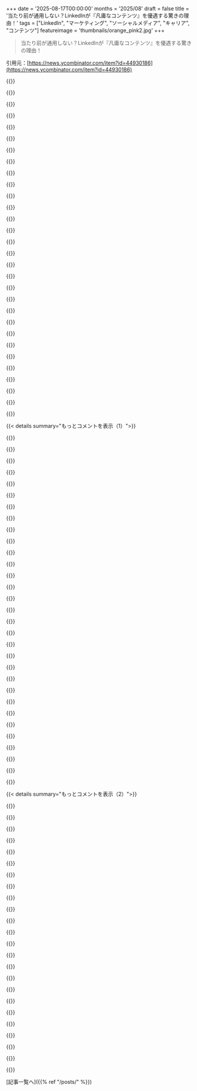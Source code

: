 +++
date = '2025-08-17T00:00:00'
months = '2025/08'
draft = false
title = '当たり前が通用しない？LinkedInが『凡庸なコンテンツ』を優遇する驚きの理由！'
tags = ["LinkedIn", "マーケティング", "ソーシャルメディア", "キャリア", "コンテンツ"]
featureimage = 'thumbnails/orange_pink2.jpg'
+++

> 当たり前が通用しない？LinkedInが『凡庸なコンテンツ』を優遇する驚きの理由！

引用元：[https://news.ycombinator.com/item?id=44930186](https://news.ycombinator.com/item?id=44930186)




{{<matomeQuote body="この記事はマーケティングを分かってない開発者が書いたみたいだね。LinkedInのおかげで数百万ドルの収益を上げた人はたくさんいるよ。重要なのは、意味のある仕事をして、実際の専門知識に基づいた強い意見のコンテンツを作ることだ。<br>頻度より深さって言うけど、マーケティングはそうじゃないんだ。95%のオーディエンスはすぐには買ってくれないけど、3〜5年後には買うかもしれない。その時に、君のコンテンツを1,000回見ていれば信頼して買ってくれる可能性が高いよ。<br>ブログで深い内容を発信して、LinkedInはニュースフィードからブログへ誘導する funnel として使うのがいい。そこからメールアドレスを取ったり、YouTubeやTwitterに誘導したりできるんだ。<br>LinkedInは大きな収益源だけど、ストレスも半端ないね。意見が合わない人から公開で批判されることもある。メンタル的に疲れるけど、キャリア志向の人間にとってはメリットが大きかったから、あの時と同じ選択をするよ。" userName="nickfromseattle" createdAt="2025/08/17 10:44:31" color="#45d325">}}




{{<matomeQuote body="「マーケティングを分かってない開発者が書いたみたい」って意見、まさにそうだね。開発者は「でたらめ」を嫌うから、僕らの仕事とは真逆なんだよ。マーケティングが売上に大きな影響を与えるのは分かるけど、やっぱり距離は置きたいよね。この記事は、LinkedInが単なる仕事探しSNSからビジネス／マーケティングの「黄金郷」に変わったことへの不満なんだろうな。SalesforceがGithubの競合になったら、同じような不満が出るだろうね。" userName="makeitdouble" createdAt="2025/08/17 11:32:40" color="">}}




{{<matomeQuote body="ちなみに、マーケティングは「でたらめ」じゃないよ。LinkedInで無意味なことをしてるのは「でたらめ」だけど、それが金になるのは事実だし、倫理観のない人たちがそれで儲けてるのを見るのは嫌だけど、僕もたまに利用せざるを得ないこともある。でもマーケティングにはもっと色々な側面があるんだ。価格戦略とか流通、主要顧客との関係構築なんかはすごく面白くて、分析的で事実に基づいているんだよ。" userName="StopDisinfo910" createdAt="2025/08/17 13:18:33" color="#38d3d3">}}




{{<matomeQuote body="マーケティングは嘘だよ。誰も必要としないものを買わせるなんて、社会にとって害悪でしかない。あまりに蔓延してるからみんな正当化しようとするけど、根本的には不誠実なんだ。" userName="Henchman21" createdAt="2025/08/17 14:07:39" color="">}}




{{<matomeQuote body="LinkedInって、要は団塊の世代（boomers）の市場でしょ？ ほとんどFacebookの仕事版みたいなもんだよ。気取った人たちの集まりって感じ。君がこんなに高く評価してるのが信じられないな。" userName="zwnow" createdAt="2025/08/17 10:54:33" color="">}}




{{<matomeQuote body="「コンテンツを1,000回見せてメールアドレスを登録させる」みたいな「ゼロ価値活動」は、経済や世界にとって疫病だよ。金融業界のはもっと影響が大きいけど、こういうメンタリティが社会の癌なんだ。そう、今のマーケティング、セールス、広告は全部癌だと俺は思う。<br>「LinkedInで勝つ」とか「プッシュする」とか聞くと吐き気がする。「数百万ドル」なんて汚い金だね。＼rant終／" userName="porridgeraisin" createdAt="2025/08/17 11:49:50" color="#ff5733">}}




{{<matomeQuote body="じゃあ、価値のある製品やサービスを持ってる人たちは、マーケティングを全くするべきじゃないってこと？これは真面目な質問だよ。" userName="cootsnuck" createdAt="2025/08/17 15:21:19" color="">}}




{{<matomeQuote body="もしそれが誰かのニーズを解決するソリューションの購入につながるなら、どうして「ゼロ価値」なの？" userName="cpursley" createdAt="2025/08/17 13:38:53" color="">}}




{{<matomeQuote body="強い意見で、実際の専門知識に基づいたコンテンツが一番パフォーマンスが良いって言うけど、俺は強い意見には同意するけど、実際の専門知識が必須だとは思わないね。何をRagebaitに書くかについては多少の理解は必要だろうけど、必ずしも専門家である必要はないよ。これは筆者の言う「凡庸さの報酬」って点に戻る話だね。" userName="oytis" createdAt="2025/08/17 11:36:01" color="#785bff">}}




{{<matomeQuote body="典型的な責任転嫁だよな。コマーシャルがそう言ったからって、必要ないものを買わされてるお前が悪いんじゃないの？" userName="itsoktocry" createdAt="2025/08/17 15:10:53" color="">}}




{{<matomeQuote body="「LinkedInで勝つには、実際の専門知識に基づいた強い意見が必須」って？これには絶対同意しないね。俺はLinkedInインフルエンサーと仕事したことがあるんだけど、フォロワーはめちゃくちゃ多くて、投稿にはたくさんエンゲージメントがあって、ポッドキャストにも呼ばれたり、本も出版して、そのネットでの評判を活かして有名テック企業に就職したりしてたんだ。でも、その評判は全くのインチキ。彼はせいぜい凡庸なデベロッパーで、俺がいた会社では全くインパクトを残してない。実際、彼が辞めた後、俺が担当した仕事の大部分は、彼がやったこと（正直、大したことなかったけど）をほとんど剥ぎ取ったりやり直したりする羽目になったくらいだよ。<br>彼のおかげで、LinkedInでのオーディエンスと能力や専門知識が少しでも関係あるって幻想は完全にぶっ壊れたね。LinkedInで勝つには、良い仕事をすることなんて全く必須じゃないんだよ。" userName="NeutralCrane" createdAt="2025/08/17 11:51:46" color="#38d3d3">}}




{{<matomeQuote body="俺のところに来るコンテンツを見る限り、一番パフォーマンスが良いコンテンツはChatGPTに外注されてるな。そして、すごく特定の書き方をしてる。「そうじゃない。こうだ。」って感じで。従来の段落構成を嫌うのは、自慢話と同じくらい重要。意見は強くもなければ、心から信じてるわけでも、ちゃんと定義されてるわけでもない。ただAIが好きそうな「これじゃない、これだ」っていうパターンだ。説得力のある文章や強い意見を書かせると出てくるやつ。それに、やたらと改行が多い。<br>ストーリーは、最初はめちゃくちゃハッスル文化にコミットしてるアピールから始まって、最後はみんな拍手喝采って感じだね。<br>俺が働いてる分野は、外部の人にとってもかなり面白いし、つながってる人の中には本物の専門知識や評判、時には強い意見をLinkedInで表明する人もいるんだけどね。でも、アルゴリズムはGPTが書いたフェイクストーリーで、一行段落が多くて、ほとんどが採用に焦点を当てたものを好むんだ。それって凡庸さそのものだよな。ほとんどの場合、Ragebaitの専門知識ですらLLMで足りるんじゃないか？" userName="notahacker" createdAt="2025/08/17 13:34:41" color="#38d3d3">}}




{{<matomeQuote body="もし誰かが正当なニーズを持ってるなら、適切な場所（ディレクトリ、検索、雑誌など）で解決策を探すはずだよ。誰かが自分のマーケティング宣伝文句を虚空に向かって叫んで、注目されようとする必要なんかないんだ。" userName="olex" createdAt="2025/08/17 13:58:41" color="">}}




{{<matomeQuote body="そう、それが俺の意見だよ。広告は違法にすべきだと思ってる。製品が良ければ、口コミで広まるはずだ。でも、俺はビジネスをするために存在してるわけじゃない。利益を得るのが俺の目標じゃないし、ステータスやランク、仲間より優位に立つことも目標じゃない。それは、「人間は貪欲なもの、仕方ない」とか「俺がやらなきゃ誰かがやる」とか言って、俺たちを支配する奴らの目標だ。俺たちは、嘘が当たり前すぎて、嘘のない世界を想像できないほど堕ちたもんだね。" userName="Henchman21" createdAt="2025/08/17 15:52:51" color="#ff5733">}}




{{<matomeQuote body="「強い意見で、実際の専門知識に基づいたコンテンツが一番パフォーマンスが良い」って？…それがB2B営業について教えてくれたことだよ。" userName="saagarjha" createdAt="2025/08/17 11:35:30" color="">}}




{{<matomeQuote body="デベロッパーの間では、マーケティングに対する批判が非合理なほど流行してるように見えるね。マーケティングを嫌うのが流行りみたいだ。今こう考えてるデベロッパーには、もっと深く、デベロッパーの視点から考えてみることを勧めるよ。情熱的なアイデアで会社やスタートアップを始めたいとしよう。ただ作れば人が来ると思う？実際、ドメインを買ってウェブに製品を置いたり、アプリストアに出したりしたらどうなると思う？誰も使わないよ。Show HNやProduct Huntで製品を宣伝するのが簡単だと思ってるのは幻想だ。PHの立ち上げは、何時間ものマーケティング作業が必要な、綿密に計画されキュレーションされたプロセスだよ。Show HNの投稿は99.9%の場合、クリックもなく埋もれてしまう。<br>もし大企業で非創業者として、「これは俺の問題じゃない、俺はただ仕事で物を作るだけ」と言うなら、創業者たちはどうやって会社を立ち上げて、ユーザーにサインアップさせて、お金を払わせたと思う？" userName="godot" createdAt="2025/08/17 17:53:08" color="#ff5733">}}




{{<matomeQuote body="LinkedInで成果が出るのは、専門知識じゃなくて”権威がありそうな強い意見”と凡庸な投稿なんだ。みんなは長い記事より、頻繁に目にするコンテンツを信じるから、LinkedInは凡庸さを報いるってこと。あなたのLinkedIn投稿の99%は凡庸なクソだったはずだけど、それで稼げたなら良かったね。有益な情報があったからじゃなくて、名前がよく表示されたからさ。Eric Schmidtみたいな有名人だって毎日凡庸なこと投稿してるんだから！" userName="ohdeargodno" createdAt="2025/08/17 12:28:56" color="#785bff">}}




{{<matomeQuote body="声が大きいやつが必ずしも分野のエキスパートってわけじゃないんだよね。マーケティングも人脈作りも常にそう。これはLinkedInに限った話じゃない。自分がどれだけ賢いかアピールしたがるやつは、だいたい大したことないし、逆に優秀なのに誰にも知られずに頑張ってる人もたくさんいる。" userName="Spooky23" createdAt="2025/08/17 12:25:25" color="#38d3d3">}}




{{<matomeQuote body="大企業が心理学者（つまりマーケター）を雇って、商品買えば社会的地位が上がるって示唆するシナリオを作るなんて当たり前じゃん？誰もが「これ買ったからモテる、金持ちになる」って思いたいものさ。嘘だらけの情報にずっと晒されて育った人間が、どうやって金目当てのクソ攻撃から身を守れるっていうの？「お前がもっとしっかりしてたら、自分で立ち向かえるのに」ってのは、典型的な加害者の言い草だよね。" userName="Henchman21" createdAt="2025/08/17 15:42:36" color="#45d325">}}




{{<matomeQuote body="「頻繁な短い投稿が、稀な長い投稿より良い」ってことだね。質は下がるだろうけど。<br>LinkedInはリアクションが多い投稿を評価するけど、これが目標になると指標が機能しなくなる。「$keywordとコメントして無料ガイドをGET」みたいな投稿がまさにそれ。僕はビジネスで損してでも、そういうゲームはしないよ。でもやればもっと成功するだろうなとは思う。結局、マーケティングは買い手を見つけることだからね。LinkedInが凡庸さを報いるのは、アルゴリズム？それともオーディエンス自身？みんな買い手を見つけなきゃいけないんだから、LinkedInを使う人を軽蔑しないよ。" userName="fhd2" createdAt="2025/08/17 12:41:29" color="#785bff">}}




{{<matomeQuote body="プラトンが2400年前に言ってたんだよね、代議制民主主義の根本的な欠陥だって。つまり、選挙に勝つのが一番うまいやつが選ばれて、統治がうまいやつは選ばれない。マーケターの問題って、数千年前から解決されてないってことだ。" userName="ndriscoll" createdAt="2025/08/17 13:20:53" color="#ff5733">}}




{{<matomeQuote body="詐欺規定を強化すれば、マーケティングも含め社会の多くの問題が解決すると思うな。マーケターが完全に正直で透明であること求められたら、今の多くの問題はなくなるはず。" userName="tacitusarc" createdAt="2025/08/17 15:57:44" color="">}}




{{<matomeQuote body="「多くの開発者はデタラメを言うのが嫌い」って言うけど、僕の経験上、彼らはそれが大好きみたいだよ。ただ「第一原理から考える」とか、マーケターみたいに聞こえないような別の言い方をするだけなんだ。" userName="paulcole" createdAt="2025/08/17 14:16:09" color="">}}




{{<matomeQuote body="これは、HNの少数派だけどかなりの人たちが持ってる意見だよね。どうやって違うやり方をするのか、興味あるな。" userName="sklargh" createdAt="2025/08/17 12:26:19" color="">}}




{{<matomeQuote body="「Boomer」は世代じゃなくて、今や不機嫌で偉そうな年寄りマインドのこと。Gen Xもミレニアル世代も、結局自分たちが昔批判してたBoomerそっくりになってるじゃん。ミレニアル世代なんてZoomerを「怠け者」とか言って小言を言ってるし。要は自分より年上のおっさんおばさんがBoomerで、年下の生意気がZoomerって感じ。" userName="forgotoldacc" createdAt="2025/08/17 13:53:52" color="#ff33a1">}}




{{<matomeQuote body="「本当に意味のある仕事」と「LinkedInでコンテンツをしょっちゅう投稿すること」って矛盾してない？LinkedInで勝つには専門性のある意見が必要って言うけど、マーケティング的には「1000回見てもらう」のが大事らしい。でも、そんなに投稿する時間があったら、もっと「意味のある仕事」に時間使えるじゃん。品質と量って、どっちかを取ればどっちかが犠牲になるよね。" userName="thomasahle" createdAt="2025/08/17 14:21:00" color="">}}




{{<matomeQuote body="LinkedInって仕事探しと応募には使えるけど、それ以外はマジで使えないんだよね。企業製品の営業とか、低レベルなリクルーターからのスパムとか、元同僚の会議自慢とか、開発系のチートシートスパム、知り合いじゃない新卒からの仕事探し依頼、インフルエンサー気取りの投稿、可愛い動物動画とか、全部いらない！" userName="bluedino" createdAt="2025/08/17 17:16:32" color="#ff5c5c">}}




{{<matomeQuote body="リクルーターからのスパムを弾く良い方法があるよ。ファーストネームを絵文字（例えば手を振るやつ）にして、名前と姓を全部ラストネームの欄に入れるんだ。そうすれば「Hello %手を振る絵文字%」みたいなDMが来たら、スクリプトを使った自動送信のクソスパムだってすぐに分かるからね。" userName="glitchcrab" createdAt="2025/08/17 17:23:05" color="">}}




{{<matomeQuote body="昔、プロフィールに「🦀（カニの絵文字）Rustのポジションだけね！それ以外はブロックするよ」って書いてたんだけど、Javaの仕事を紹介してくる人たちには全然効果なかったんだよね。誰も怯まなかったよ。" userName="weinzierl" createdAt="2025/08/17 18:26:27" color="">}}




{{<matomeQuote body="カニの絵文字ってRustのアイコンだけど、リクルーターは知らないかもね。それじゃあ、求人希望を伝える方法としては非効率的だよ。リクルーターがRustプログラマーじゃない限り、「募集ポジションのみ - さもないとブロック」っていうあなたの意図は伝わりにくいんじゃないかな。" userName="daveguy" createdAt="2025/08/17 21:07:11" color="">}}




{{< details summary="もっとコメントを表示（1）">}}

{{<matomeQuote body="そう、それが狙いだったんだ。優秀なテック系リクルーターなら、自分の専門分野は知っておくべきだと思うし、実際に知ってる人もいる。でもLinkedInって、質の悪いリクルーターだらけの「沼」状態だよ。俺の実験で、あそこはノイズが多すぎて全然使えないってことが証明されたよ。" userName="weinzierl" createdAt="2025/08/17 21:21:13" color="">}}




{{<matomeQuote body="相手が理解できないようなやり方で「連絡するな」って伝えるのは、なんか哲学的な練習みたいに見えるね。無意味じゃない？" userName="recursive" createdAt="2025/08/17 21:40:45" color="">}}




{{<matomeQuote body="うん、悪いよ。前の繋がりなしで仕事が欲しいならIndeedみたいなサイトがたくさんあるでしょ。俺が興味あるのは、俺の仕事ちゃんと見て評価してくれた人からのオファーだけだから。だって、「Google Bot」じゃなくて、「GoogleのAmy Bushwack」みたいな人間を装ったロボットが送ってきてるんだぜ。" userName="internetter" createdAt="2025/08/17 20:11:21" color="">}}




{{<matomeQuote body="自動化で候補者を探したり絞り込んだりするのはわかるけど、しつこい自動フォローアップは嫌だな。最初のメッセージに返信しなかったのに４回も送ってくるなんて、ひどいソフトウェア使ってるってバレバレだよ。個人的なメールの方が嬉しいな。" userName="a_t48" createdAt="2025/08/17 21:05:08" color="#785bff">}}




{{<matomeQuote body="僕も同感だよ。フォローアップは全部パーソナライズされてるべきだよね。もし僕が採用担当者だったら、時間節約のためにFAQはテンプレートを使うだろうけど。" userName="monkeyelite" createdAt="2025/08/18 01:52:21" color="">}}




{{<matomeQuote body="いいアイデアだね！ありがとう。" userName="stalfosknight" createdAt="2025/08/17 17:35:57" color="">}}




{{<matomeQuote body="LLMがこの問題を大規模に解決してくれたよ。結局、これで技術的に洗練された採用担当者だけをたくさん選別してるってことだね。" userName="HPMOR" createdAt="2025/08/17 17:53:29" color="#ff5c5c">}}




{{<matomeQuote body="そうだね、永遠の解決策にはならなかったけど、ここ数年はずっと役に立ってくれたよ。" userName="glitchcrab" createdAt="2025/08/17 18:05:39" color="">}}




{{<matomeQuote body="平均的なLinkedInの採用担当者を考えると、技術的に洗練された採用担当者を選別できるのは、まあまあ良い付加価値だよね。" userName="ethbr1" createdAt="2025/08/17 19:26:30" color="">}}




{{<matomeQuote body="かなり網羅的なリストだけど、「XがB2B salesについて私に教えたこと…」みたいな投稿が抜けてると思うな。2〜3年前はフィードがこういうので溢れてたけど、今は減ったね。TikTokの変な流行のベージュ版みたいで、なくなって本当に良かった。" userName="bartread" createdAt="2025/08/17 18:24:03" color="#ff33a1">}}




{{<matomeQuote body="一般的に、何年も前にプロフィールを作って更新してないし、職務経験も「いつからいつまでここで働いた」くらいしか書いてないエンジニアは、たぶん良いエンジニアだよ。LinkedInはそういう風に役に立ってるんだ。" userName="darth_avocado" createdAt="2025/08/17 19:55:14" color="#785bff">}}




{{<matomeQuote body="僕の経験とは違うな。これまで一緒に働いた人たちを見ても、空白のプロフィールはLinkedInに興味がないだけってことだよ。仕事の質とは関係ないと思う。僕は自分のためにも採用担当者のためにも、プロジェクトや役割、使った技術を全部リストアップしてるんだ。" userName="spauldo" createdAt="2025/08/18 03:25:37" color="#38d3d3">}}




{{<matomeQuote body="これって典型的な“変なヒューリスティック”になりかねない危険があるよ。採用アドバイスで、「履歴書をフードデリバリーを装って届けろ」とか、「採用担当者から明示的に言われなければフォローアップするな」とか、「最新のLinkedInプロフは必須」とか、変な“ホットテイク”が多いよね。みんな役割で判断すべきだよ！" userName="bravesoul2" createdAt="2025/08/17 21:11:07" color="#ff5733">}}




{{<matomeQuote body="アルゴリズム直せばいいのに、LinkedInは市場の勝者だからテコ入れしないだろうね。ユーザー体験より収益優先ってとこか。<br>まさに資本主義。" userName="phendrenad2" createdAt="2025/08/17 19:32:19" color="#ff33a1">}}




{{<matomeQuote body="Web検索市場でも似たようなこと聞いたことあるなあ。" userName="ethbr1" createdAt="2025/08/17 20:21:19" color="">}}




{{<matomeQuote body="LinkedInが嫌なのは、プロの質素なコミュニティを期待してたのに、キャリアのステータス競争の場になっちゃったからだ。<br>マジで何が一番嫌なのか、ちゃんと見極めないとね。" userName="ivape" createdAt="2025/08/17 19:34:30" color="#38d3d3">}}




{{<matomeQuote body="よくあるやる気やマーケティング系の投稿って、異常なくらい陳腐で面白くないよね。" userName="lo_zamoyski" createdAt="2025/08/17 17:52:30" color="">}}




{{<matomeQuote body="卒業生にはちょっと厳しいんじゃない？みんな底辺から始めるんだし、コネも実家も頼れない人もいるしさ。<br>LinkedInは恩返しするには良いツールだと思うよ（ただし、適当なスパムメッセージ送るやつは論外だけどね）。" userName="Tier2Capital" createdAt="2025/08/18 09:47:05" color="#45d325">}}




{{<matomeQuote body="ソーシャルプラットフォームになろうと頑張りすぎなんだよ。" userName="fHr" createdAt="2025/08/17 21:20:00" color="">}}




{{<matomeQuote body="LinkedInを見ると、キャリアをゴリ押ししようとする人たちの「ねずみ講」みたいな光景にうんざりするんだ。<br>まさに人生のラットレースそのもの。みんな「世の中ってこういうもんだ」って割り切ってるけど、俺はメンタル守るために年に数回しかログインしないようにしてるよ。<br>これじゃコネ作れないかもだけど、心の平和のためなら仕方ないよね。" userName="boje" createdAt="2025/08/17 15:52:57" color="#ff5c5c">}}




{{<matomeQuote body="LinkedInはせいぜいキャリアのハニートラップで、最悪は行き止まりだよ。<br>俺はリクルーターから連絡来る程度にしか使わないようにしてる。時間を無駄にしたくないからね。" userName="gwbas1c" createdAt="2025/08/17 16:44:00" color="#45d325">}}




{{<matomeQuote body="前にリクルーターに「CVとかLinkedInプロフ、情報少なすぎ」って指導されちゃったんだ。<br>スパム避けにわざと減らしてるのにね。<br>LinkedInって、一部には役立つんだろうけど、ほとんどの人にとってはただのネット中毒のツールで、時間の無駄だと思うよ。" userName="Tade0" createdAt="2025/08/17 18:15:02" color="#ff5733">}}




{{<matomeQuote body="LinkedInのスパムに対抗するために、俺はウィザードをテーマにした投稿だけしてるんだぜ！<br>URL: https://dungeonengineering.com/i-could-have-cursed-him-inste..." userName="jackdawed" createdAt="2025/08/17 13:38:43" color="#ff33a1">}}




{{<matomeQuote body="「文字通り、私の場合は人を持ち上げてる」って部分に爆笑したよ。" userName="toddmorey" createdAt="2025/08/17 14:31:58" color="#ff33a1">}}




{{<matomeQuote body="この風刺、最高だね。ただ、細かいことを言わせてもらうと、「In the beginning was the Word, and the Word was import this, spoken by Guido van Rossum…」って部分だけど、‘import this’を書いたのはGuido van RossumじゃなくてTim Petersだと思うよ。" userName="0cf8612b2e1e" createdAt="2025/08/17 21:15:58" color="#785bff">}}




{{<matomeQuote body="これ、マジで最高じゃん！<br>#Inspiring #CastTogether" userName="lloydjones" createdAt="2025/08/17 14:20:12" color="">}}




{{<matomeQuote body="よくやったね！" userName="wltr" createdAt="2025/08/18 05:46:49" color="">}}




{{<matomeQuote body="LinkedInって、まるで別世界みたいで、マジで受け止められないよ。コメントもひどいし、全体的に変だよね。個人的には、LinkedInで仕事探しするより、Twitter (pre-X)の方が仕事を見つけられたんだ。マジな話だよ。" userName="etra0" createdAt="2025/08/17 13:00:38" color="#785bff">}}




{{<matomeQuote body="LinkedInには「採用担当者との接触」と「マーケティング」っていう二つの目的があると思うんだけど、これがよくごっちゃになってるよね。どっちも機能はしてるけど、結局LinkedInって変な場所だよなって思うよ。" userName="_fat_santa" createdAt="2025/08/17 14:07:48" color="#785bff">}}




{{<matomeQuote body="標準化されたフォーマットで履歴書をホストして、他のアプリにインポートできる場所として便利だね。" userName="parpfish" createdAt="2025/08/17 14:48:33" color="#ff33a1">}}

{{</details>}}




{{< details summary="もっとコメントを表示（2）">}}

{{<matomeQuote body="「そういえば高校のあの人、今どうしてるんだろう？」って確認するのにも良いよ。" userName="parpfish" createdAt="2025/08/17 14:49:20" color="">}}




{{<matomeQuote body="君の意見に超同意だよ。俺のLinkedInの最大の使い道は、採用担当者からの連絡なんだ。実際、最近の3つの仕事のオファーは、LinkedInのDMから来たんだよね。おかげでキャリアにめちゃくちゃ役立ってるよ。マーケティングとか痛い投稿は、エンタメとして見てるだけかな。" userName="filoleg" createdAt="2025/08/17 18:28:30" color="#ff33a1">}}




{{<matomeQuote body="LinkedInって、ほとんどボットのやり取りに支えられた別の現実だと思うんだ。コメント履歴を見ると、同じ「Very Insightful」って投稿してるボットの群れをよく見かけるよ。北朝鮮あたりからリモートジョブを狙ってる偽アカウントがたくさんいるんじゃないかな。" userName="deepsquirrelnet" createdAt="2025/08/17 13:51:57" color="#45d325">}}




{{<matomeQuote body="LinkedInには「素晴らしい洞察、ありがとう！」「面白い意見だね」みたいな定型文のリプライばかり。まるでバイオボットみたいで、うんざりするよ。" userName="grues-dinner" createdAt="2025/08/17 14:15:04" color="#ff33a1">}}




{{<matomeQuote body="LinkedInの投稿は「期待を裏切る」みたいなビジネスマンのトロフィー狙いばかり。平凡な結論を大げさに語り、凡庸な人が差別化を図ろうとしてる。Rob DahmやKurt Vonnegutの『Player Piano』の引用「半端でも仕事ができりゃ盲目の国の一眼の王」が核心をついてるね。" userName="LeftHandPath" createdAt="2025/08/17 15:33:57" color="#45d325">}}




{{<matomeQuote body="前のコメントのKurt Vonnegutの引用「6週間で90%学べる」には驚いたよ。クラシック音楽の世界では何十年もかかるスキルもあるし、元機械工でデザイナーを経てエンジニアになった人の知識を6週間で90%吸収なんて無理だよ。" userName="rekenaut" createdAt="2025/08/17 23:26:48" color="">}}




{{<matomeQuote body="どんな音楽スキルだって？数週末でポップソングの作り方を学んでクラブミュージック作れるよ。openMPTとかVienna Symphonic Libraryもあるし、俺は学校行かずに音楽作ってる。引用は「教育」についてであって「練習」じゃない。「半端な仕事」ってのが「6週間の仕事」ってことだよ。" userName="genewitch" createdAt="2025/08/18 01:18:13" color="#ff5c5c">}}




{{<matomeQuote body="あなたみたいな人は、その引用の対象じゃないんじゃないかな…。" userName="danparsonson" createdAt="2025/08/18 03:38:06" color="">}}




{{<matomeQuote body="LinkedInの検索機能は本当に最悪だよ。LinkedIn経由で応募したら、CEOにLinkedInの活動が足りないって理由で落とされた。それってやばいよな。優秀なエンジニアの見極め方を分かってない証拠だよ。" userName="appease7727" createdAt="2025/08/17 15:26:33" color="#ff5c5c">}}




{{<matomeQuote body="LinkedIn肯定派もいるけど、AIが99%の投稿を書くようになったら、みんな使わなくなるんじゃないかな。AIがユーザーの目を惹くのが上手ければ、嫌でも消費し続けることになるのかもしれないけどね。" userName="daxfohl" createdAt="2025/08/17 17:02:53" color="#38d3d3">}}




{{<matomeQuote body="このスレッドの擁護コメントは、OPの「有害な凡庸さが報われる」って前提を強めるだけだ。OPはLinkedInマーケティングが「迷惑」だって言ってるだけで「効果がない」とは言ってない。この問題の背後にはMicrosoftがいて、以前よりひどくなってる。擁護派はユーザーのせいにしたがるけど、問題はLinkedInだよ。<br>https://news.ycombinator.com/item?id=44866666" userName="1vuio0pswjnm7" createdAt="2025/08/17 15:41:25" color="#45d325">}}




{{<matomeQuote body="多くの企業の人事担当者がLinkedInの自己マーケティングと偽りの世界にどっぷり浸かり、そこで価値があると信じてる。彼ら自身も凡庸さの一部だよ。LinkedInでは、本当に優秀な情報が凡庸な投稿の中に完全に埋もれてしまってるんだ。" userName="zelphirkalt" createdAt="2025/08/17 17:19:44" color="#ff5c5c">}}




{{<matomeQuote body="LinkedInは雇用が最優先だから、ステータスゲームを助長してるんだ。誰も善意じゃなく、みんな自分のステータスポイントを求めてる。だから「思想的リーダー」みたいな投稿ばかりで、いいねでステータスを得ようとする。このフォーラムやTwitterはもっと質の高いアイデアにステータスが与えられるけどね。俺も製品PRでLinkedIn使ってるけど、楽しんでるわけじゃないよ。ゲームは理解してる。" userName="adidoit" createdAt="2025/08/17 11:23:18" color="#ff5733">}}




{{<matomeQuote body="LinkedInの真の目的は曖昧だよね。採用担当者曰く、オンラインでの「公共の生活」ってやつで、いざ注目されたい時に聞いてもらえるように、アルゴリズム対策としてつまらない投稿を続ける必要があるらしい。要はアルゴリズム攻略のための見せかけってことだね。" userName="lloydjones" createdAt="2025/08/17 14:28:53" color="#ff5733">}}




{{<matomeQuote body="まさにその通り！プラットフォームがエンゲージメントを求めるから質が悪くなる（Enshittification）けど、他に選択肢がないから結局LinkedInに投稿しちゃうんだよな…。" userName="adidoit" createdAt="2025/08/17 14:53:56" color="#785bff">}}




{{<matomeQuote body="「ステータスゲームを助長する」ってのは、Facebookとか他のSNSでも同じだよね。みんな良い面ばかり見せてる。病気で寝込んだり、家事したり、ひどい上司に悩まされたりしてる投稿なんて見かけないもん。" userName="fred_is_fred" createdAt="2025/08/18 03:08:52" color="#ff5733">}}




{{<matomeQuote body="LinkedInは虚栄心を見せびらかす場所だよね。2025年になっても何で重要なのか分からないな。結局、必要になった時に使うただの求人サイトでしょ。" userName="democracy" createdAt="2025/08/17 11:04:52" color="">}}




{{<matomeQuote body="もう良い求人掲示板ですらないよ。ガラクタや使い回しの求人情報ばっかりでしょ。" userName="giantg2" createdAt="2025/08/17 11:50:48" color="">}}




{{<matomeQuote body="それは違うな。使い回しの投稿もあるけど、LinkedInからの応募で結構面接に呼ばれたし、採用担当者からの連絡で今の素晴らしい仕事にも巡り合えたよ。" userName="hn8726" createdAt="2025/08/17 12:28:39" color="#ff5733">}}




{{<matomeQuote body="私に連絡してくる採用担当者は、ひどい会社か、リモートじゃない遠方の仕事ばっかりだよ。Glassdoorとか他の求人サイトの方がLinkedInより優秀だと思うな。" userName="giantg2" createdAt="2025/08/17 13:26:42" color="#ff5c5c">}}




{{<matomeQuote body="オプションや株を持って辞めた会社の動向をどうやって追うんだ？私は毎朝、コーヒーを飲みながらCEOや元同僚のLinkedInの活動を見て、会社を観察してるよ。5人以上が同じ投稿に「いいね」してたら、人事かマーケティングがメールを送ったってわかるんだ。" userName="bgribble" createdAt="2025/08/17 13:45:33" color="#ff5733">}}




{{<matomeQuote body="LinkedInは今でも採用担当者と話すのに最高の場所だよ。もし仕事にこだわりがなければ、採用担当者と直接やり取りすれば、直接応募なしでかなり早く仕事を見つけられるはず。" userName="__loam" createdAt="2025/08/17 11:14:43" color="#ff5733">}}




{{<matomeQuote body="もしLinkedInの投稿がウザいなら、フィードを真っ白にする良い方法があるよ！<br>1) フィードの表示を「Most Recent Posts」にする：https://www.linkedin.com/mypreferences/m/settings/preferred-...<br>2) 全てのコネクションをフォロー解除する。これで繋がりは残しつつ、ウザい投稿は見なくて済む。<br>これで平和と禅が手に入るさ！" userName="joshdavham" createdAt="2025/08/17 16:29:48" color="#45d325">}}

{{</details>}}



[記事一覧へ]({{% ref "/posts/" %}})
